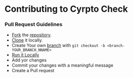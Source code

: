 # Contributing to Cyrpto Check

### Pull Request Guidelines

* [Fork][fork-link] the [repository](repo-link).
* [Clone][clone-link] it locally.
* Create Your own [branch][branch-link] with `git checkout -b <branch-YOUR_BRANCH_NNAME>`
* [Run it Locally](run-locally)
* Add yor changes
* Commit your changes with a meaningful message
* Create a Pull request

[repo-link]: <https://github.com/Mridul2820/crypto-check>
[branch-link]: <http://guides.github.com/introduction/flow/>
[clone-link]: <https://help.github.com/articles/cloning-a-repository/>
[fork-link]: <http://guides.github.com/activities/forking/>
[syncing-link]: <https://help.github.com/articles/syncing-a-fork>
[run-locally]: <https://github.com/Mridul2820/crypto-check#run-locally/>
